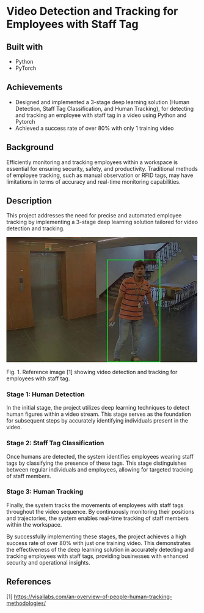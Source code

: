 # Video Detection and Tracking for Employees with Staff Tag


## Built with
- Python
- PyTorch

## Achievements
- Designed and implemented a 3-stage deep learning solution (Human Detection, Staff Tag Classification, and Human Tracking), for detecting and tracking an employee with staff tag in a video using Python and Pytorch
- Achieved a success rate of over 80% with only 1 training video

## Background
Efficiently monitoring and tracking employees within a workspace is essential for ensuring security, safety, and productivity. Traditional methods of employee tracking, such as manual observation or RFID tags, may have limitations in terms of accuracy and real-time monitoring capabilities.

## Description
This project addresses the need for precise and automated employee tracking by implementing a 3-stage deep learning solution tailored for video detection and tracking.

<img src="images/staff.jpg" alt="Reference image [1] showing video detection and tracking for employees with staff tag." width="500">

Fig. 1. Reference image [1] showing video detection and tracking for employees with staff tag.

### Stage 1: Human Detection
In the initial stage, the project utilizes deep learning techniques to detect human figures within a video stream. This stage serves as the foundation for subsequent steps by accurately identifying individuals present in the video.

### Stage 2: Staff Tag Classification
Once humans are detected, the system identifies employees wearing staff tags by classifying the presence of these tags. This stage distinguishes between regular individuals and employees, allowing for targeted tracking of staff members.

### Stage 3: Human Tracking
Finally, the system tracks the movements of employees with staff tags throughout the video sequence. By continuously monitoring their positions and trajectories, the system enables real-time tracking of staff members within the workspace.

By successfully implementing these stages, the project achieves a high success rate of over 80% with just one training video. This demonstrates the effectiveness of the deep learning solution in accurately detecting and tracking employees with staff tags, providing businesses with enhanced security and operational insights.

## References
[1] https://visailabs.com/an-overview-of-people-human-tracking-methodologies/

